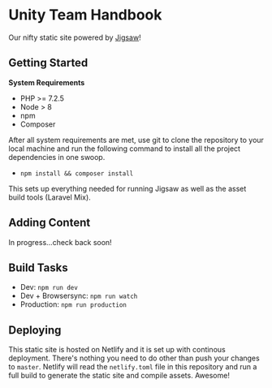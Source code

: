 # Unity Team Handbook
Our nifty static site powered by [Jigsaw](https://jigsaw.tighten.co/)!

## Getting Started

**System Requirements**

* PHP >= 7.2.5
* Node > 8
* npm
* Composer

After all system requirements are met, use git to clone the repository to your local machine and run the following command to install all the project dependencies in one swoop.

* `npm install && composer install`

This sets up everything needed for running Jigsaw as well as the asset build tools (Laravel Mix).

## Adding Content
In progress...check back soon!

## Build Tasks
* Dev: `npm run dev`
* Dev + Browsersync: `npm run watch`
* Production: `npm run production`

## Deploying
This static site is hosted on Netlify and it is set up with continous deployment. There's nothing you need to do other than push your changes to `master`. Netlify will read the `netlify.toml` file in this repository and run a full build to generate the static site and compile assets. Awesome!

